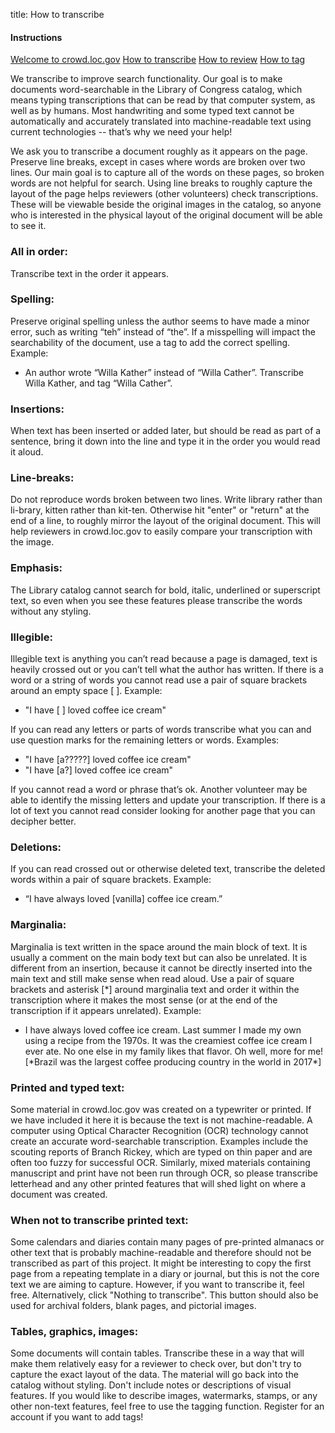 title: How to transcribe

<div class="row">
  <div class="col-3">
    <div class="nav flex-column help-center">
      <h4>Instructions</h4>
     <a class="nav-link" href="/help-center/welcome-guide/">Welcome to crowd.loc.gov</a>
  <a class="nav-link active" href="/help-center/how-to-transcribe/">How to transcribe</a>
  <a class="nav-link" href="/help-center/how-to-review/">How to review</a>
  <a class="nav-link" href="/help-center/how-to-tag">How to tag</a>
    </div>
  </div>
  <div class="col-9">
<p>
We transcribe to improve search functionality. Our goal is to make documents word-searchable in the Library of Congress catalog, which means typing transcriptions that can be read by that computer system, as well as by humans. Most handwriting and some typed text cannot be automatically and accurately translated into machine-readable text using current technologies -- that’s why we need your help!
</p>
<p>
We ask you to transcribe a document roughly as it appears on the page. Preserve line breaks, except in cases where words are broken over two lines. Our main goal is to capture all of the words on these pages, so broken words are not helpful for search. Using line breaks to roughly capture the layout of the page helps reviewers (other volunteers) check transcriptions. These will be viewable beside the original images in the catalog, so anyone who is interested in the physical layout of the original document will be able to see it.
</p>

<h3>All in order:</h3>
<p>
Transcribe text in the order it appears.
</p>
<h3>
Spelling:
</h3>
<p>
Preserve original spelling unless the author seems to have made a minor error, such as writing “teh” instead of “the”. If a misspelling will impact the searchability of the document, use a tag to add the correct spelling. Example:
<ul>
<li>  An author wrote “Willa Kather” instead of “Willa Cather”. Transcribe Willa Kather, and tag “Willa Cather”. </li>
</ul>
</p>

<h3>Insertions:</h3>
<p>
When text has been inserted or added later, but should be read as part of a sentence, bring it down into the line and type it in the order you would read it aloud.
</p>
<h3>
Line-breaks:</h3>
<p>
Do not reproduce words broken between two lines. Write library rather than li-brary, kitten rather than kit-ten. Otherwise hit "enter" or "return" at the end of a line, to roughly mirror the layout of the original document. This will help reviewers in crowd.loc.gov to easily compare your transcription with the image.
</p>
<h3>
Emphasis:
</h3>
<p>
The Library catalog cannot search for bold, italic, underlined or superscript text, so even when you see these features please transcribe the words without any styling.
</p>
<h3>
Illegible:
</h3>
<p>
Illegible text is anything you can’t read because a page is damaged, text is heavily crossed out or you can’t tell what the author has written. If there is a word or a string of words you cannot read use a pair of square brackets around an empty space [ ]. Example:
</p>
<ul>
<li>  "I have [ ] loved coffee ice cream" </li>
</ul>
<p>
If you can read any letters or parts of words transcribe what you can and use question marks for the remaining letters or words. Examples:
</p>
<ul>
<li>  "I have [a?????] loved coffee ice cream"</li>
<li>   "I have [a?] loved coffee ice cream"</li>
</ul>
<p>
If you cannot read a word or phrase that’s ok. Another volunteer may be able to identify the missing letters and update your transcription. If there is a lot of text you cannot read consider looking for another page that you can decipher better.
</p>
<h3>Deletions:</h3>
<p>
If you can read crossed out or otherwise deleted text, transcribe the deleted words within a pair of square brackets. Example:
</p>
<ul><li>  “I have always loved [vanilla] coffee ice cream.” </li></ul>

<h3>Marginalia:</h3>

<p>
Marginalia is text written in the space around the main block of text. It is usually a comment on the main body text but can also be unrelated. It is different from an insertion, because it cannot be directly inserted into the main text and still make sense when read aloud. Use a pair of square brackets and asterisk [*] around marginalia text and order it within the transcription where it makes the most sense (or at the end of the transcription if it appears unrelated). Example:
</p>
<ul><li>
   I have always loved coffee ice cream. Last summer I made my own using a recipe from the 1970s. It was the creamiest coffee ice cream I ever ate. No one else in my family likes that flavor. Oh well, more for me! [*Brazil was the largest coffee producing country in the world in 2017*]</li>
</ul>

<h3>Printed and typed text:</h3>
<p>
Some material in crowd.loc.gov was created on a typewriter or printed. If we have included it here it is because the text is not machine-readable. A computer using Optical Character Recognition (OCR) technology cannot create an accurate word-searchable transcription. Examples include the scouting reports of Branch Rickey, which are typed on thin paper and are often too fuzzy for successful OCR. Similarly, mixed materials containing manuscript and print have not been run through OCR, so please transcribe letterhead and any other printed features that will shed light on where a document was created.
</p>

<h3>When not to transcribe printed text:</h3>
<p>
Some calendars and diaries contain many pages of pre-printed almanacs or other text that is probably machine-readable and therefore should not be transcribed as part of this project. It might be interesting to copy the first page from a repeating template in a diary or journal, but this is not the core text we are aiming to capture. However, if you want to transcribe it, feel free. Alternatively, click "Nothing to transcribe". This button should also be used for archival folders, blank pages, and pictorial images.
</p>
    
<h3>Tables, graphics, images:</h3>
<p>
Some documents will contain tables. Transcribe these in a way that will make them relatively easy for a reviewer to check over, but don't try to capture the exact layout of the data. The material will go back into the catalog without styling. Don't include notes or descriptions of visual features. If you would like to describe images, watermarks, stamps, or any other non-text features, feel free to use the tagging function. Register for an account if you want to add tags!
    </p>
</div>
</div>
